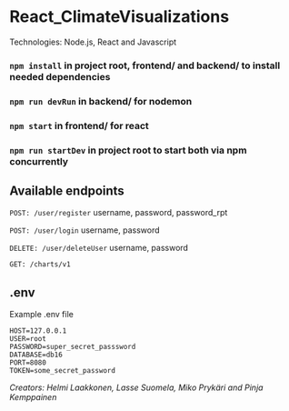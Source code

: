 # React_ClimateVisualizations

Technologies: Node.js, React and Javascript

### `npm install` in project root, frontend/ and backend/ to install needed dependencies

### `npm run devRun` in backend/ for nodemon

### `npm start` in frontend/ for react 

### `npm run startDev` in project root to start both via npm concurrently

## Available endpoints

`POST: /user/register`     username, password, password_rpt

`POST: /user/login`        username, password

`DELETE: /user/deleteUser`  username, password

`GET: /charts/v1`


## .env
Example .env file
```
HOST=127.0.0.1
USER=root
PASSWORD=super_secret_passsword
DATABASE=db16
PORT=8080
TOKEN=some_secret_password
```
*Creators: Helmi Laakkonen, Lasse Suomela, Miko Prykäri and Pinja Kemppainen*

